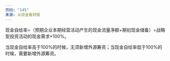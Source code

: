 ```yaml
---
页码: "145"
来源: 从现金看财报
---
```

现金自给率=（预期企业本期经营活动产生的现金流量净额+期初现金储备）÷战略型投资活动的现金需求×100%。

当现金自给率高于100%的时候，无须新增外源筹资；当现金自给率低于100%的时候，需要新增外源筹资。